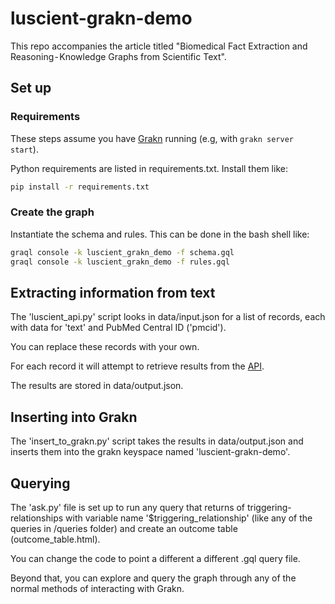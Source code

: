 # luscient-grakn-demo

This repo accompanies the article titled "Biomedical Fact Extraction and Reasoning - Knowledge Graphs from Scientific Text".

## Set up

### Requirements

These steps assume you have [Grakn]() running (e.g, with `grakn server start`).

Python requirements are listed in requirements.txt. Install them like:

```bash
pip install -r requirements.txt
```

### Create the graph

Instantiate the schema and rules. This can be done in the bash shell like:

```bash
graql console -k luscient_grakn_demo -f schema.gql
graql console -k luscient_grakn_demo -f rules.gql
```

## Extracting information from text

The 'luscient_api.py' script looks in data/input.json for a list of records, each with data for 'text' and PubMed Central ID ('pmcid').

You can replace these records with your own.

For each record it will attempt to retrieve results from the [API](http://www.luscient.io/artifact).

The results are stored in data/output.json.

## Inserting into Grakn

The 'insert_to_grakn.py' script takes the results in data/output.json and inserts them into the grakn keyspace named 'luscient-grakn-demo'.

## Querying

The 'ask.py' file is set up to run any query that returns of triggering-relationships with variable name '$triggering_relationship' (like any of the queries in /queries folder) and create an outcome table (outcome_table.html).

You can change the code to point a different a different .gql query file.

Beyond that, you can explore and query the graph through any of the normal methods of interacting with Grakn.